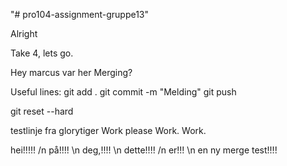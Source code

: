 "# pro104-assignment-gruppe13" 

Alright

Take 4, lets go.

Hey marcus var her
Merging?

Useful lines:
git add .
git commit -m "Melding"
git push

git reset --hard


testlinje fra glorytiger
Work please
Work. Work.

hei!!!!!
/n
på!!!!
\n
deg,!!!!
\n
dette!!!!
/n
er!!!
\n
en ny merge test!!!!